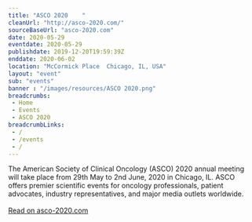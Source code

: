 ```yaml
--- 
title: "ASCO 2020    "
cleanUrl: "http://asco-2020.com/"
sourceBaseUrl: "asco-2020.com"
date: 2020-05-29
eventdate: 2020-05-29
publishdate: 2019-12-20T19:59:39Z
enddate: 2020-06-02
location: "McCormick Place  Chicago, IL, USA"
layout: "event"
sub: "events"
banner : "/images/resources/ASCO 2020.png"
breadcrumbs:
 - Home
 - Events
 - ASCO 2020
breadcrumbLinks:
 - / 
 - /events
 - / 
---
```

The American Society of Clinical Oncology (ASCO) 2020 annual meeting will take place from 29th May to 2nd June, 2020 in Chicago, IL. ASCO offers premier scientific events for oncology professionals, patient advocates, industry representatives, and major media outlets worldwide.<br><br><a target="_blank" href=http://asco-2020.com/>Read on asco-2020.com</a>
